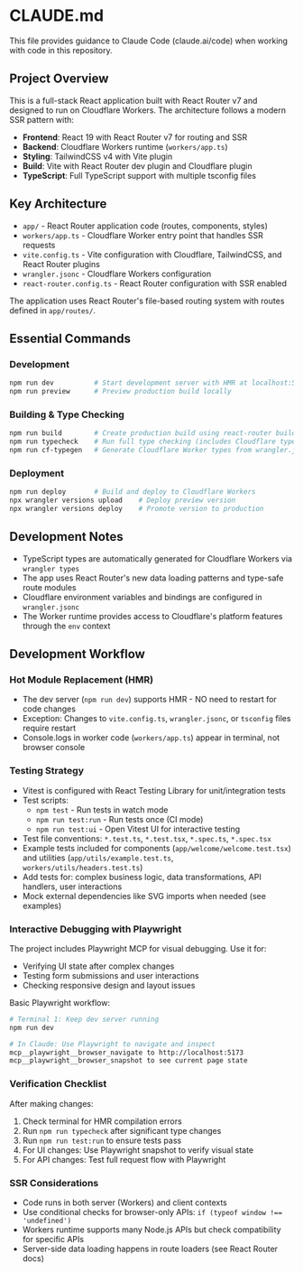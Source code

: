 # CLAUDE.md

This file provides guidance to Claude Code (claude.ai/code) when working with code in this repository.

## Project Overview

This is a full-stack React application built with React Router v7 and designed to run on Cloudflare Workers. The architecture follows a modern SSR pattern with:

- **Frontend**: React 19 with React Router v7 for routing and SSR
- **Backend**: Cloudflare Workers runtime (`workers/app.ts`)
- **Styling**: TailwindCSS v4 with Vite plugin
- **Build**: Vite with React Router dev plugin and Cloudflare plugin
- **TypeScript**: Full TypeScript support with multiple tsconfig files

## Key Architecture

- `app/` - React Router application code (routes, components, styles)
- `workers/app.ts` - Cloudflare Worker entry point that handles SSR requests
- `vite.config.ts` - Vite configuration with Cloudflare, TailwindCSS, and React Router plugins
- `wrangler.jsonc` - Cloudflare Workers configuration
- `react-router.config.ts` - React Router configuration with SSR enabled

The application uses React Router's file-based routing system with routes defined in `app/routes/`.

## Essential Commands

### Development
```bash
npm run dev          # Start development server with HMR at localhost:5173
npm run preview      # Preview production build locally
```

### Building & Type Checking
```bash
npm run build        # Create production build using react-router build
npm run typecheck    # Run full type checking (includes Cloudflare types generation)
npm run cf-typegen   # Generate Cloudflare Worker types from wrangler.jsonc
```

### Deployment
```bash
npm run deploy       # Build and deploy to Cloudflare Workers
npx wrangler versions upload    # Deploy preview version
npx wrangler versions deploy    # Promote version to production
```

## Development Notes

- TypeScript types are automatically generated for Cloudflare Workers via `wrangler types`
- The app uses React Router's new data loading patterns and type-safe route modules
- Cloudflare environment variables and bindings are configured in `wrangler.jsonc`
- The Worker runtime provides access to Cloudflare's platform features through the `env` context

## Development Workflow

### Hot Module Replacement (HMR)
- The dev server (`npm run dev`) supports HMR - NO need to restart for code changes
- Exception: Changes to `vite.config.ts`, `wrangler.jsonc`, or `tsconfig` files require restart
- Console.logs in worker code (`workers/app.ts`) appear in terminal, not browser console

### Testing Strategy
- Vitest is configured with React Testing Library for unit/integration tests
- Test scripts:
  - `npm test` - Run tests in watch mode
  - `npm run test:run` - Run tests once (CI mode)
  - `npm run test:ui` - Open Vitest UI for interactive testing
- Test file conventions: `*.test.ts`, `*.test.tsx`, `*.spec.ts`, `*.spec.tsx`
- Example tests included for components (`app/welcome/welcome.test.tsx`) and utilities (`app/utils/example.test.ts`, `workers/utils/headers.test.ts`)
- Add tests for: complex business logic, data transformations, API handlers, user interactions
- Mock external dependencies like SVG imports when needed (see examples)

### Interactive Debugging with Playwright
The project includes Playwright MCP for visual debugging. Use it for:
- Verifying UI state after complex changes
- Testing form submissions and user interactions
- Checking responsive design and layout issues

Basic Playwright workflow:
```bash
# Terminal 1: Keep dev server running
npm run dev

# In Claude: Use Playwright to navigate and inspect
mcp__playwright__browser_navigate to http://localhost:5173
mcp__playwright__browser_snapshot to see current page state
```

### Verification Checklist
After making changes:
1. Check terminal for HMR compilation errors
2. Run `npm run typecheck` after significant type changes
3. Run `npm run test:run` to ensure tests pass
4. For UI changes: Use Playwright snapshot to verify visual state
5. For API changes: Test full request flow with Playwright

### SSR Considerations
- Code runs in both server (Workers) and client contexts
- Use conditional checks for browser-only APIs: `if (typeof window !== 'undefined')`
- Workers runtime supports many Node.js APIs but check compatibility for specific APIs
- Server-side data loading happens in route loaders (see React Router docs)